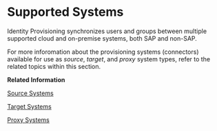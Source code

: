 <!-- loio81ca0c1b51b449daac240a18ee0d3ab1 -->

# Supported Systems

Identity Provisioning synchronizes users and groups between multiple supported cloud and on-premise systems, both SAP and non-SAP.

For more inforomation about the provisioning systems \(connectors\) available for use as *source*, *target*, and *proxy* system types, refer to the related topics within this section.

**Related Information**  


[Source Systems](source-systems-58033be.md "A source system is the connector used for reading entities (users, groups, roles).")

[Target Systems](target-systems-ab3f641.md "A target system is the connector used for writing entities.")

[Proxy Systems](proxy-systems-b10d68a.md "A proxy system is a special connector type you can use for hybrid scenarios.")

